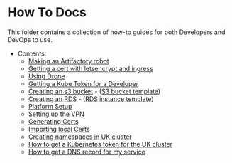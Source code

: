 # How To Docs
This folder contains a collection of how-to guides for both Developers and DevOps to use.

- Contents:
  - [Making an Artifactory robot](artifact-robot.md)
  - [Getting a cert with letsencrypt and ingress](certs.md)
  - [Using Drone](drone-how-to.md)
  - [Getting a Kube Token for a Developer](onboarding.md)
  - [Creating an s3 bucket](s3-provisioning.md) - ([S3 bucket template](examples/s3-temp.yaml))
  - [Creating an RDS](rds-provisioning.md) - ([RDS instance template](examples/rds-temp.yaml))
  - [Platform Setup](platform_setup.md)
  - [Setting up the VPN](vpn.md)
  - [Generating Certs](ca_tls.md)
  - [Importing local Certs](local_certs.md)
  - [Creating namespaces in UK cluster](namespace-how-to.md)
  - [How to get a Kubernetes token for the UK cluster](kubernetes-token.md)
  - [How to get a DNS record for my service](DNS-how-to.md)
